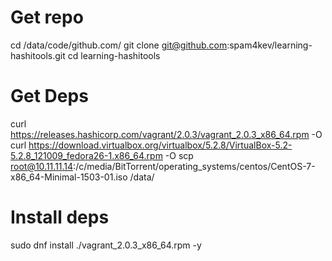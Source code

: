 # Get repo
cd /data/code/github.com/
git clone git@github.com:spam4kev/learning-hashitools.git
cd learning-hashitools
# Get Deps
curl https://releases.hashicorp.com/vagrant/2.0.3/vagrant_2.0.3_x86_64.rpm -O
curl https://download.virtualbox.org/virtualbox/5.2.8/VirtualBox-5.2-5.2.8_121009_fedora26-1.x86_64.rpm -O
scp root@10.11.11.14:/c/media/BitTorrent/operating_systems/centos/CentOS-7-x86_64-Minimal-1503-01.iso /data/
# Install deps
sudo dnf install ./vagrant_2.0.3_x86_64.rpm -y
